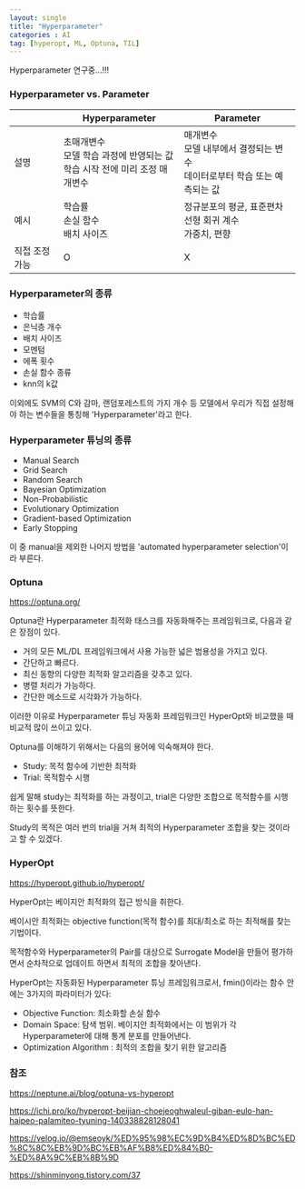 ```yaml
---
layout: single
title: "Hyperparameter"
categories : AI
tag: [hyperopt, ML, Optuna, TIL]
---
```


Hyperparameter 연구중...!!!

### Hyperparameter vs. Parameter

||Hyperparameter|Parameter|
|--|--|--|
|설명|초매개변수<br>모델 학습 과정에 반영되는 값<br>학습 시작 전에 미리 조정	매개변수|매개변수<br>모델 내부에서 결정되는 변수<br>데이터로부터 학습 또는 예측되는 값|
|예시|학습률<br>손실 함수<br>배치 사이즈|정규분포의 평균, 표준편차<br>선형 회귀 계수<br>가중치, 편향|
|직접 조정 가능|O|X|

### Hyperparameter의 종류
- 학습률
- 은닉층 개수
- 배치 사이즈
- 모멘텀
- 에폭 횟수
- 손실 함수 종류
- knn의 k값

이외에도 SVM의 C와 감마, 랜덤포레스트의 가지 개수 등 모델에서 우리가 직접 설정해야 하는 변수들을 통칭해 'Hyperparameter'라고 한다.

### Hyperparameter 튜닝의 종류

- Manual Search
- Grid Search
- Random Search
- Bayesian Optimization
- Non-Probabilistic
- Evolutionary Optimization
- Gradient-based Optimization
- Early Stopping

이 중 manual을 제외한 나머지 방법을 'automated hyperparameter selection'이라 부른다.

### Optuna

https://optuna.org/

Optuna란 Hyperparameter 최적화 태스크를 자동화해주는 프레임워크로, 다음과 같은 장점이 있다.

- 거의 모든 ML/DL 프레임워크에서 사용 가능한 넓은 범용성을 가지고 있다.
- 간단하고 빠르다.
- 최신 동향의 다양한 최적화 알고리즘을 갖추고 있다.
- 병렬 처리가 가능하다.
- 간단한 메소드로 시각화가 가능하다.

이러한 이유로 Hyperparameter 튜닝 자동화 프레임워크인 HyperOpt와 비교했을 때 비교적 많이 쓰이고 있다.

Optuna를 이해하기 위해서는 다음의 용어에 익숙해져야 한다.

- Study: 목적 함수에 기반한 최적화
- Trial: 목적함수 시행

쉽게 말해 study는 최적화를 하는 과정이고, trial은 다양한 조합으로 목적함수를 시행하는 횟수를 뜻한다.

Study의 목적은 여러 번의 trial을 거쳐 최적의 Hyperparameter 조합을 찾는 것이라고 할 수 있겠다.

### HyperOpt

https://hyperopt.github.io/hyperopt/

HyperOpt는 베이지안 최적화의 접근 방식을 취한다.

베이시안 최적화는 objective function(목적 함수)를 최대/최소로 하는 최적해를 찾는 기법이다.

목적함수와 Hyperparameter의 Pair를 대상으로 Surrogate Model을 만들어 평가하면서 순차적으로 업데이트 하면서 최적의 조합을 찾아낸다.

HyperOpt는 자동화된 Hyperparameter 튜닝 프레임워크로서, fmin()이라는 함수 안에는 3가지의 파라미터가 있다:

- Objective Function: 최소화할 손실 함수
- Domain Space: 탐색 범위. 베이지안 최적화에서는 이 범위가 각 Hyperparameter에 대해 통계 분포를 만들어낸다.
- Optimization Algorithm : 최적의 조합을 찾기 위한 알고리즘

### 참조

https://neptune.ai/blog/optuna-vs-hyperopt

https://ichi.pro/ko/hyperopt-beijian-choejeoghwaleul-giban-eulo-han-haipeo-palamiteo-tyuning-140338828128041

https://velog.io/@emseoyk/%ED%95%98%EC%9D%B4%ED%8D%BC%ED%8C%8C%EB%9D%BC%EB%AF%B8%ED%84%B0-%ED%8A%9C%EB%8B%9D

https://shinminyong.tistory.com/37
